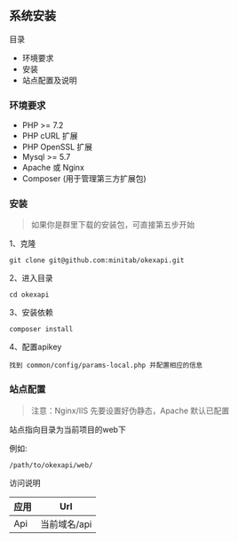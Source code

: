 ## 系统安装

目录

- 环境要求
- 安装
- 站点配置及说明

### 环境要求

- PHP >= 7.2 
- PHP cURL 扩展
- PHP OpenSSL 扩展
- Mysql >= 5.7
- Apache 或 Nginx
- Composer (用于管理第三方扩展包)

### 安装

> 如果你是群里下载的安装包，可直接第五步开始

1、克隆

```
git clone git@github.com:minitab/okexapi.git
```

2、进入目录

```
cd okexapi
```

3、安装依赖

```
composer install 
```

4、配置apikey

```
找到 common/config/params-local.php 并配置相应的信息
```

### 站点配置

> 注意：Nginx/IIS 先要设置好伪静态，Apache 默认已配置

站点指向目录为当前项目的web下 

例如: 

```
/path/to/okexapi/web/
```

访问说明

应用 | Url
---|---
Api | 当前域名/api
